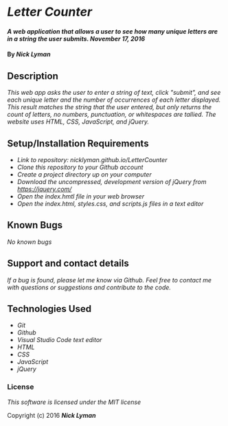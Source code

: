 # _Letter Counter_

#### _A web application that allows a user to see how many unique letters are in a string the user submits. November 17, 2016_

#### By _**Nick Lyman**_

## Description

_This web app asks the user to enter a string of text, click "submit", and see each unique letter and the number of occurrences of each letter displayed. This result matches the string that the user entered, but only returns the count of letters, no numbers, punctuation, or whitespaces are tallied. The website uses HTML, CSS, JavaScript, and jQuery._

## Setup/Installation Requirements

* _Link to repository: nicklyman.github.io/LetterCounter_
* _Clone this repository to your Github account_
* _Create a project directory up on your computer_
* _Download the uncompressed, development version of jQuery from https://jquery.com/_
* _Open the index.hmtl file in your web browser_
* _Open the index.html, styles.css, and scripts.js files in a text editor_

## Known Bugs

_No known bugs_

## Support and contact details

_If a bug is found, please let me know via Github. Feel free to contact me with questions or suggestions and contribute to the code._

## Technologies Used

* _Git_
* _Github_
* _Visual Studio Code text editor_
* _HTML_
* _CSS_
* _JavaScript_
* _jQuery_

### License

*This software is licensed under the MIT license*

Copyright (c) 2016 **_Nick Lyman_**